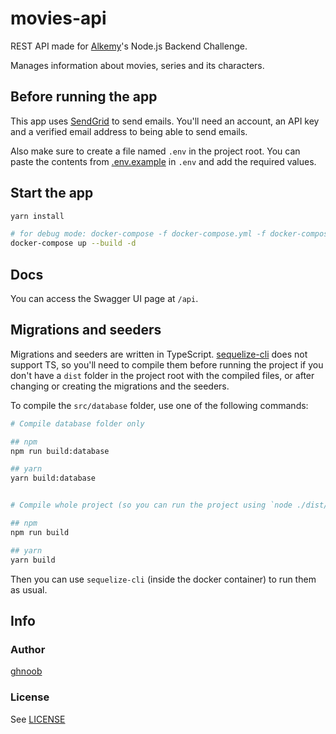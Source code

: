 # movies-api

REST API made for [Alkemy](https://alkemy.org)'s Node.js Backend Challenge.

Manages information about movies, series and its characters.

## Before running the app

This app uses [SendGrid](https://sendgrid.com) to send emails. You'll need an account, an API key and
a verified email address to being able to send emails.

Also make sure to create a file named `.env` in the project root. You can paste the contents from
[.env.example](./.env.example) in `.env` and add the required values.

## Start the app

```bash
yarn install

# for debug mode: docker-compose -f docker-compose.yml -f docker-compose.debug.yml up --build -d
docker-compose up --build -d
```

## Docs

You can access the Swagger UI page at `/api`.

## Migrations and seeders

Migrations and seeders are written in TypeScript. [sequelize-cli](https://www.npmjs.com/package/sequelize-cli)
does not support TS, so you'll need to compile them before running the project if you don't have a `dist` folder
in the project root with the compiled files, or after changing or creating the migrations and the seeders.

To compile the `src/database` folder, use one of the following commands:

```bash
# Compile database folder only

## npm
npm run build:database

## yarn
yarn build:database


# Compile whole project (so you can run the project using `node ./dist/index.js` too)

## npm
npm run build

## yarn
yarn build
```

Then you can use `sequelize-cli` (inside the docker container) to run them as usual.

## Info

### Author

[ghnoob](https://github.com/ghnoob)

### License

See [LICENSE](./LICENSE)
